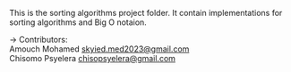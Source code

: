 This is the sorting algorithms project folder. It contain implementations for sorting algorithms and Big O notaion.

-> Contributors:<br>
Amouch Mohamed <skyied.med2023@gmail.com><br>
Chisomo Psyelera <chisopsyelera@gmail.com>

